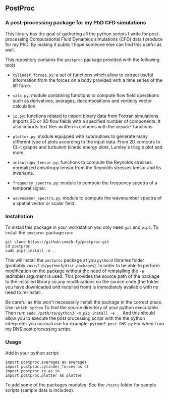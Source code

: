 
## **PostProc**  
### A post-processing package for my PhD CFD simulations

This library has the goal of gathering all the python scripts I write for post-processing Computational Fluid Dynamics simulations (CFD) data I produce for my PhD. By making it public I hope someone else can find this useful as well.

This repository contains the ``postproc`` package provided with the following tools

- ``cylinder_forces.py``: a set of functions which allow to extract useful information from the forces on a body provided with a time series of the lift force.

- ``calc.py``: module containing functions to compute flow field operations such as derivatives, averages, decompositions and vorticity vector calculation.

- ``io.py``: functions related to import binary data from Fortran simulations. Imports 2D or 3D flow fields with a specified number of components. It also imports text files written in columns with the ``unpack*`` functions.

- ``plotter.py``: module equipped with subroutines to generate many different type of plots according to the input data. From 2D contours to CL-t graphs and turbulent kinetic energy plots, Lumley's triagle plot and more.

- ``anisotropy_tensor.py``: functions to compute the Reynolds stresses normalized anisotropy tensor from the Reynolds stresses tensor and its invariants.

- ``frequency_spectra.py``: module to compute the frequency spectra of a temporal signal.

- ``wavenumber_spectra.py``: module to compute the wavenumber spectra of a spatial vector or scalar field.



### Installation

To install this package in your workstation you only need ``git`` and ``pip3``. To install the `postproc` package run:

	git clone https://github.com/b-fg/postproc.git
	cd postproc
	sudo pip3 install -e .

This will install the `postproc` package at you `python3`  libraries folder (probably `/usr/lib/python3/dist-packages`). In order to be able to perform modification on the package without the need of reinstalling the `-e` (editable) argument is used. This provides the source path of the package to the installed library so any modifications on the source code (the folder you have downloaded and installed from) is immediately available with no need to re-install.

Be careful as this won't necessarily install the package in the correct place. Use:
	`which python`
To find the source directory of your python executable. Then run:
	```sudo /path/to/python3 -m pip install -e . ```
And this should allow you to execute the post processing script with the the python interpreter you normall use for example:
	```python3 post_DNS.py```
For when I run my DNS post processing script.


### Usage

Add in your python script:

	import postproc.averages as averages
	import postproc.cylinder_forces as cf
	import postproc.io as io
	import postproc.plotter as plotter

To add some of the packages modules. See the ``/tests`` folder for sample scripts (sample data is included).

